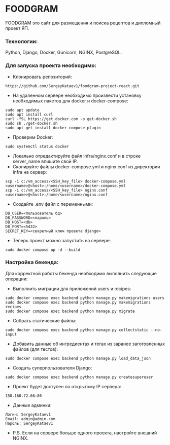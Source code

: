 # FOODGRAM

FOODGRAM это сайт для размещения и поиска рецептов и дипломный проект ЯП.

### Технологии:

Python, Django, Docker, Gunicorn, NGINX, PostgreSQL.

### Для запуска проекта необходимо:

- Клонировать репозиторий:
```
https://github.com/SergeyKataev1/foodgram-project-react.git
```
- На удаленном сервере необходимо произвести установку необходимых пакетов для docker и docker-compose:
```
sudo apt update
sudo apt install curl
curl -fSL https://get.docker.com -o get-docker.sh
sudo sh ./get-docker.sh
sudo apt-get install docker-compose-plugin
```
- Проверим Docker:
```
sudo systemctl status docker 
```
- Локально отредактируйте файл infra/nginx.conf и в строке server_name впишите свой IP.
- Скопируйте файлы docker-compose.yml и nginx.conf из директории infra на сервер:
```
scp -i c:/vm_access/<SSH_key_file> docker-compose.yml <username>@<host>:/home/<username>/docker-compose.yml
scp -i c:/vm_access/<SSH_key_file> nginx.conf <username>@<host>:/home/<username>/nginx.conf
```
- Cоздайте .env файл c переменными:
```
DB_USER=<пользователь бд>
DB_PASSWORD=<пароль>
DB_HOST=<db>
DB_PORT=<5432>
SECRET_KEY=<секретный ключ проекта django>
```
- Теперь проект можно запустить на сервере:
```
sudo docker compose up -d --build 
```
### Настройка бекенда:
Для корректной работы бекенда необходимо выполнить следующие операции:
- Выполнить миграции для приложений users и recipes:
```
sudo docker compose exec backend python manage.py makemigrations users
sudo docker compose exec backend python manage.py makemigrations recipes
sudo docker compose exec backend python manage.py migrate
```
- Собрать статические файлы:
```
sudo docker compose exec backend python manage.py collectstatic --no-input
```
- Добавить данные об ингредиентах и тегах из заранее заготовленных файлов (для тестов):
```
sudo docker compose exec backend python manage.py load_data_json
```
- Создать суперпользователя Django:
```
sudo docker compose exec backend python manage.py createsuperuser
```
- Проект будет доступен по открытому IP сервера:
```
158.160.72.66:80
```

- Данные админки:
```
Логин: SergeyKataev1
Email: admin@admin.com
Пароль: SergeyKataev1
```
- P.S. Если на сервере больше одного проекта, настройте внешний NGINX.